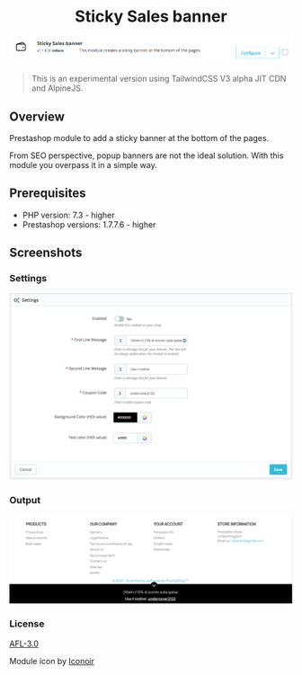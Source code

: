 <div align="center">
    <h1>Sticky Sales banner</h1>
    <img src="screenshots/module_tile.png" alt="module tile"/>
</div>

> This is an experimental version using TailwindCSS V3 alpha JIT CDN and AlpineJS.

## Overview

Prestashop module to add a sticky banner at the bottom of the pages.

From SEO perspective, popup banners are not the ideal solution. With this module you overpass it in a simple way.

## Prerequisites

- PHP version: 7.3 - higher
- Prestashop versions: 1.7.7.6 - higher

## Screenshots

### Settings

![Settings](screenshots/settings.png)

### Output

![Output](screenshots/live.png)

### License

[AFL-3.0](https://opensource.org/licenses/AFL-3.0)

Module icon by [Iconoir](https://iconoir.com/)
